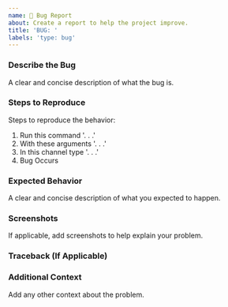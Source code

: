```yaml
---
name: 🐛 Bug Report
about: Create a report to help the project improve.
title: 'BUG: '
labels: 'type: bug'
---
```

### Describe the Bug
A clear and concise description of what the bug is.

### Steps to Reproduce
Steps to reproduce the behavior:
1. Run this command '. . .'
2. With these arguments '. . .'
3. In this channel type '. . .'
4. Bug Occurs

### Expected Behavior
A clear and concise description of what you expected to happen.

### Screenshots
If applicable, add screenshots to help explain your problem.

### Traceback (If Applicable)

### Additional Context
Add any other context about the problem.